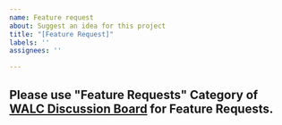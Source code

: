 ```yaml
---
name: Feature request
about: Suggest an idea for this project
title: "[Feature Request]"
labels: ''
assignees: ''

---
```


## Please use "Feature Requests" Category of [WALC Discussion Board](https://github.com/cstayyab/WALC/discussions?discussions_q=category%3A%22Feature+Requests%22) for Feature Requests.
